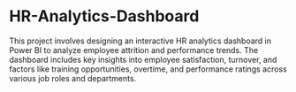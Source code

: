 # HR-Analytics-Dashboard
This project involves designing an interactive HR analytics dashboard in Power BI to analyze employee attrition and performance trends. The dashboard includes key insights into employee satisfaction, turnover, and factors like training opportunities, overtime, and performance ratings across various job roles and departments.
